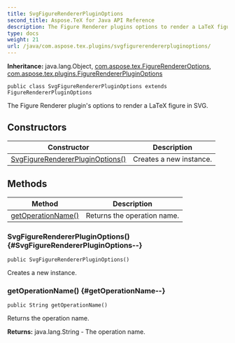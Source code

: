 ```yaml
---
title: SvgFigureRendererPluginOptions
second_title: Aspose.TeX for Java API Reference
description: The Figure Renderer plugins options to render a LaTeX figure in SVG.
type: docs
weight: 21
url: /java/com.aspose.tex.plugins/svgfigurerendererpluginoptions/
---
```

**Inheritance:**
java.lang.Object, [com.aspose.tex.FigureRendererOptions](../../com.aspose.tex/figurerendereroptions), [com.aspose.tex.plugins.FigureRendererPluginOptions](../../com.aspose.tex.plugins/figurerendererpluginoptions)
```
public class SvgFigureRendererPluginOptions extends FigureRendererPluginOptions
```

The Figure Renderer plugin's options to render a LaTeX figure in SVG.
## Constructors

| Constructor | Description |
| --- | --- |
| [SvgFigureRendererPluginOptions()](#SvgFigureRendererPluginOptions--) | Creates a new instance. |
## Methods

| Method | Description |
| --- | --- |
| [getOperationName()](#getOperationName--) | Returns the operation name. |
### SvgFigureRendererPluginOptions() {#SvgFigureRendererPluginOptions--}
```
public SvgFigureRendererPluginOptions()
```


Creates a new instance.

### getOperationName() {#getOperationName--}
```
public String getOperationName()
```


Returns the operation name.

**Returns:**
java.lang.String - The operation name.
